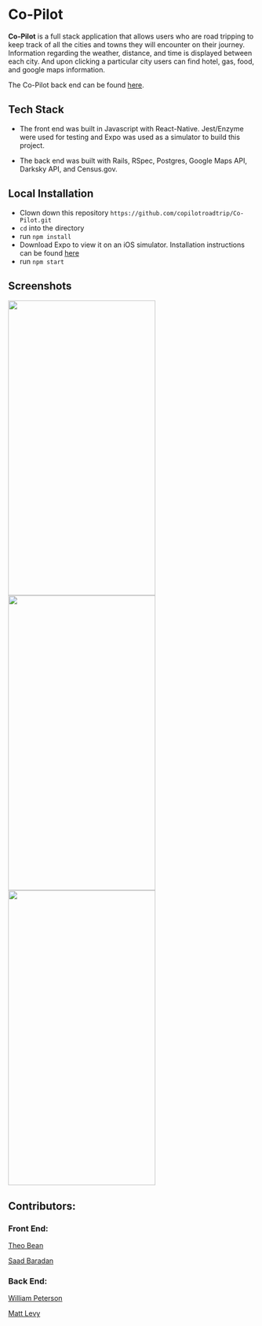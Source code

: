 # Co-Pilot

**Co-Pilot** is a full stack application that allows users who are road tripping to keep track of all the cities and towns they
will encounter on their journey. Information regarding the weather, distance, and time is displayed between each city. And upon 
clicking a particular city users can find hotel, gas, food, and google maps information. 

The Co-Pilot back end can be found [here](https://github.com/copilotroadtrip/CoPilotBackend).



## Tech Stack

* The front end was built in Javascript with React-Native. Jest/Enzyme were used for testing and Expo was used as a simulator 
to build this project.

* The back end was built with Rails, RSpec, Postgres, Google Maps API, Darksky API, and Census.gov. 
## Local Installation

* Clown down this repository `https://github.com/copilotroadtrip/Co-Pilot.git`
* `cd` into the directory
* run `npm install`
* Download Expo to view it on an iOS simulator. Installation instructions can be found [here](https://expo.io/learn)
* run `npm start`

## Screenshots

<img src="https://user-images.githubusercontent.com/42000931/61581737-3f6c4580-aadf-11e9-902e-8bcb72d48e07.jpeg" width="300" height="600" />
<img src="https://user-images.githubusercontent.com/42000931/61581726-2368a400-aadf-11e9-92dc-9ad326184bc0.jpeg" width="300" height="600" />
<img src="https://user-images.githubusercontent.com/42000931/61581729-2c597580-aadf-11e9-8539-12121fe004dc.jpeg" width="300" height="600" />

## Contributors:

### Front End:

[Theo Bean](https://github.com/b3an5)

[Saad Baradan](https://github.com/saadricklamar)

### Back End:

[William Peterson](https://github.com/wipegup)

[Matt Levy](https://github.com/milevy1)





